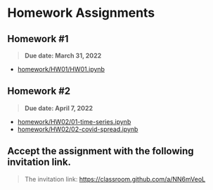 # Homework Assignments

## Homework #1

> **Due date: March 31, 2022**

- [homework/HW01/HW01.ipynb](./HW01/HW01.ipynb)

## Homework #2

> **Due date: April 7, 2022**

- [homework/HW02/01-time-series.ipynb](./HW02/01-time-series.ipynb)
- [homework/HW02/02-covid-spread.ipynb](./HW02/02-covid-spread.ipynb)

## Accept the assignment with the following invitation link.

> The invitation link: https://classroom.github.com/a/NN6mVeoL
